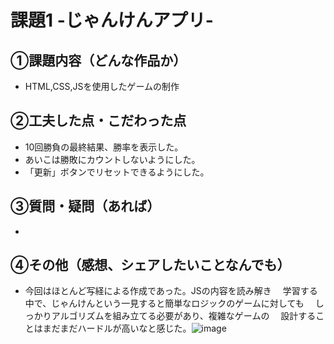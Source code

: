 # 課題1 -じゃんけんアプリ- 

## ①課題内容（どんな作品か） 
- HTML,CSS,JSを使用したゲームの制作

## ②工夫した点・こだわった点 
- 10回勝負の最終結果、勝率を表示した。
- あいこは勝敗にカウントしないようにした。
- 「更新」ボタンでリセットできるようにした。

## ③質問・疑問（あれば） 
- 

## ④その他（感想、シェアしたいことなんでも） 
- 今回はほとんど写経による作成であった。JSの内容を読み解き
　学習する中で、じゃんけんという一見すると簡単なロジックのゲームに対しても
　しっかりアルゴリズムを組み立てる必要があり、複雑なゲームの
　設計することはまだまだハードルが高いなと感じた。![image](https://user-images.githubusercontent.com/101577116/162267394-70a86a7c-010e-4f5d-bb30-71f6bccb7f59.png)
